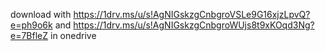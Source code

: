 download with https://1drv.ms/u/s!AgNIGskzgCnbgroVSLe9G16xjzLpvQ?e=ph9o6k and https://1drv.ms/u/s!AgNIGskzgCnbgroWUjs8t9xKOqd3Ng?e=7BfleZ in onedrive
